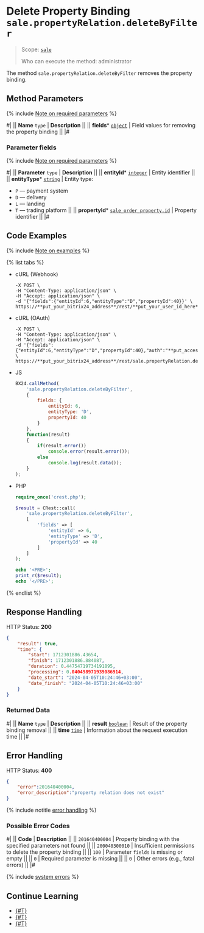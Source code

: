# Delete Property Binding `sale.propertyRelation.deleteByFilter`

> Scope: [`sale`](../../scopes/permissions.md)
>
> Who can execute the method: administrator

The method `sale.propertyRelation.deleteByFilter` removes the property binding.

## Method Parameters

{% include [Note on required parameters](../../../_includes/required.md) %}

#|
|| **Name**
`type` | **Description** ||
|| **fields***
[`object`](../../data-types.md) | Field values for removing the property binding ||
|#

### Parameter fields

{% include [Note on required parameters](../../../_includes/required.md) %}

#|
|| **Parameter**
`type` | **Description** ||
|| **entityId***
[`integer`](../../data-types.md) | Entity identifier ||
|| **entityType***
[`string`](../../data-types.md) | Entity type:
- `P` — payment system
- `D` — delivery
- `L` — landing
- `T` — trading platform ||
|| **propertyId***
[`sale_order_property.id`](../data-types.md) | Property identifier ||
|#

## Code Examples

{% include [Note on examples](../../../_includes/examples.md) %}

{% list tabs %}

- cURL (Webhook)

    ```curl
    -X POST \
    -H "Content-Type: application/json" \
    -H "Accept: application/json" \
    -d '{"fields":{"entityId":6,"entityType":"D","propertyId":40}}' \
    https://**put_your_bitrix24_address**/rest/**put_your_user_id_here**/**put_your_webhook_here**/sale.propertyRelation.deleteByFilter
    ```

- cURL (OAuth)

    ```curl
    -X POST \
    -H "Content-Type: application/json" \
    -H "Accept: application/json" \
    -d '{"fields":{"entityId":6,"entityType":"D","propertyId":40},"auth":"**put_access_token_here**"}' \
    https://**put_your_bitrix24_address**/rest/sale.propertyRelation.deleteByFilter
    ```

- JS

    ```js
    BX24.callMethod(
        'sale.propertyRelation.deleteByFilter', 
        {
            fields: {
                entityId: 6,
                entityType: 'D',
                propertyId: 40
            }
        }, 
        function(result)
        {
            if(result.error())
                console.error(result.error());
            else
                console.log(result.data());
        }
    );
    ```

- PHP

    ```php
    require_once('crest.php');

    $result = CRest::call(
        'sale.propertyRelation.deleteByFilter',
        [
            'fields' => [
                'entityId' => 6,
                'entityType' => 'D',
                'propertyId' => 40
            ]
        ]
    );

    echo '<PRE>';
    print_r($result);
    echo '</PRE>';
    ```

{% endlist %}

## Response Handling

HTTP Status: **200**

```json
{
    "result": true,
    "time": {
        "start": 1712301886.43654,
        "finish": 1712301886.884087,
        "duration": 0.44754719734191895,
        "processing": 0.040498971939086914,
        "date_start": "2024-04-05T10:24:46+03:00",
        "date_finish": "2024-04-05T10:24:46+03:00"
    }
}
```

### Returned Data

#|
|| **Name**
`type` | **Description** ||
|| **result**
[`boolean`](../../data-types.md) | Result of the property binding removal ||
|| **time**
[`time`](../../data-types.md) | Information about the request execution time ||
|#

## Error Handling

HTTP Status: **400**

```json
{
    "error":201640400004,
    "error_description":"property relation does not exist"
}
```

{% include notitle [error handling](../../../_includes/error-info.md) %}

### Possible Error Codes

#|
|| **Code** | **Description** ||
|| `201640400004` | Property binding with the specified parameters not found ||
|| `200040300010` | Insufficient permissions to delete the property binding ||
|| `100` | Parameter `fields` is missing or empty ||
|| `0` | Required parameter is missing ||
|| `0` | Other errors (e.g., fatal errors) ||
|#

{% include [system errors](../../../_includes/system-errors.md) %}

## Continue Learning 

- [{#T}](./sale-property-relation-add.md)
- [{#T}](./sale-property-relation-list.md)
- [{#T}](./sale-property-relation-get-fields.md)